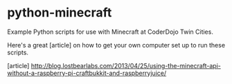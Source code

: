 python-minecraft
================

Example Python scripts for use with Minecraft at CoderDojo Twin Cities.

Here's a great [article] on how to get your own computer set up to run these scripts.

[article] http://blog.lostbearlabs.com/2013/04/25/using-the-minecraft-api-without-a-raspberry-pi-craftbukkit-and-raspberryjuice/
